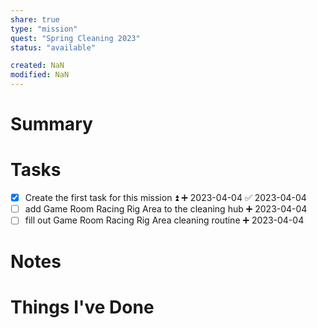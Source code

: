 ```yaml
---
share: true
type: "mission"
quest: "Spring Cleaning 2023"
status: "available"

created: NaN 
modified: NaN
---
```

 
# Summary

# Tasks
- [x] Create the first task for this mission ⏫ ➕ 2023-04-04 ✅ 2023-04-04
- [ ] add Game Room Racing Rig Area to the cleaning hub ➕ 2023-04-04
- [ ] fill out Game Room Racing Rig Area cleaning routine ➕ 2023-04-04
# Notes

# Things I've Done
